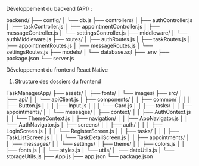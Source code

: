 
Développement du backend (API) :

backend/
  ├── config/
  │   └── db.js
  ├── controllers/
  │   ├── authController.js
  │   ├── taskController.js
  │   ├── appointmentController.js
  │   ├── messageController.js
  │   └── settingsController.js
  ├── middleware/
  │   └── authMiddleware.js
  ├── routes/
  │   ├── authRoutes.js
  │   ├── taskRoutes.js
  │   ├── appointmentRoutes.js
  │   ├── messageRoutes.js
  │   └── settingsRoutes.js
  ├── models/
  │   └── database.sql
  ├── .env
  ├── package.json
  └── server.js

  
  
  Développement du frontend React Native
1. Structure des dossiers du frontend

TaskManagerApp/
  ├── assets/
  │   ├── fonts/
  │   └── images/
  ├── src/
  │   ├── api/
  │   │   └── apiClient.js
  │   ├── components/
  │   │   ├── common/
  │   │   │   ├── Button.js
  │   │   │   ├── Input.js
  │   │   │   └── Card.js
  │   │   ├── tasks/
  │   │   ├── appointments/
  │   │   └── messages/
  │   ├── context/
  │   │   ├── AuthContext.js
  │   │   └── ThemeContext.js
  │   ├── navigation/
  │   │   ├── AppNavigator.js
  │   │   └── AuthNavigator.js
  │   ├── screens/
  │   │   ├── auth/
  │   │   │   ├── LoginScreen.js
  │   │   │   └── RegisterScreen.js
  │   │   ├── tasks/
  │   │   │   ├── TaskListScreen.js
  │   │   │   └── TaskDetailScreen.js
  │   │   ├── appointments/
  │   │   ├── messages/
  │   │   └── settings/
  │   ├── theme/
  │   │   ├── colors.js
  │   │   ├── fonts.js
  │   │   └── styles.js
  │   └── utils/
  │       ├── dateUtils.js
  │       └── storageUtils.js
  ├── App.js
  ├── app.json
  └── package.json

